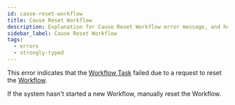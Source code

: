 ```yaml
---
id: cause-reset-workflow
title: Cause Reset Workflow
description: Explanation for Cause Reset Workflow error message, and how to fix it.
sidebar_label: Cause Reset Workflow
tags:
  - errors
  - strongly-typed
---
```


This error indicates that the [Workflow Task](/concepts/what-is-a-workflow-task) failed due to a request to reset the [Workflow](/workflows).

If the system hasn't started a new Workflow, manually reset the Workflow.
